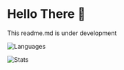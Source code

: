 <h1> Hello There 👋 </h1>
<p> This readme.md is under development </p>

![Languages](https://camo.githubusercontent.com/81381e542d3b9361fe1e2b8789ac4ba9a7167884c766ff44f91f1f1209d61ce0/68747470733a2f2f6769746875622d726561646d652d73746174732e76657263656c2e6170702f6170692f746f702d6c616e67732f3f757365726e616d653d69747a73696d706c65626f696938323832267468656d653d63616c6d266c61796f75743d636f6d70616374)

![Stats](https://github-readme-stats.vercel.app/api?username=itzsimpleboii8282&theme=calm&layout=compact&count_private=true)
